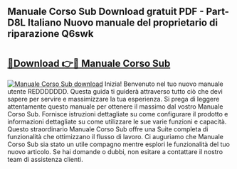 ## Manuale Corso Sub Download gratuit PDF - Part-D8L Italiano Nuovo manuale del proprietario di riparazione Q6swk

# <h2><a href="http://dfaxmto.blite.top/?on=Manuale+Corso+Sub">🔗Download 👉🔴 Manuale Corso Sub</a></h2>

[![Manuale Corso Sub download](https://i.imgur.com/lujVjoI.png)](http://dfaxmto.blite.top/?on=Manuale+Corso+Sub)
Inizia! Benvenuto nel tuo nuovo manuale utente REDDDDDDD. Questa guida ti guiderà attraverso tutto ciò che devi sapere per servire e massimizzare la tua esperienza. Si prega di leggere attentamente questo manuale per ottenere il massimo dal vostro Manuale Corso Sub. Fornisce istruzioni dettagliate su come configurare il prodotto e informazioni dettagliate su come utilizzare le sue varie funzioni e capacità. Questo straordinario Manuale Corso Sub offre una Suite completa di funzionalità che ottimizzano il flusso di lavoro. Ci auguriamo che Manuale Corso Sub sia stato un utile compagno mentre esplori le funzionalità del tuo nuovo articolo. Se hai domande o dubbi, non esitare a contattare il nostro team di assistenza clienti.
